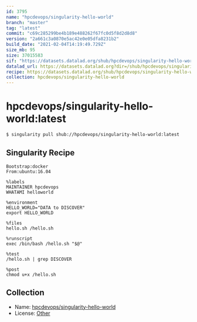 ```yaml
---
id: 3795
name: "hpcdevops/singularity-hello-world"
branch: "master"
tag: "latest"
commit: "c69c285299be4b189e488262f67fc0d5f8d2d8d8"
version: "2a661c3a0870e5ac42e0e05dfa8231b2"
build_date: "2021-02-04T14:19:49.729Z"
size_mb: 95
size: 37015583
sif: "https://datasets.datalad.org/shub/hpcdevops/singularity-hello-world/latest/2021-02-04-c69c2852-2a661c3a/2a661c3a0870e5ac42e0e05dfa8231b2.simg"
datalad_url: https://datasets.datalad.org?dir=/shub/hpcdevops/singularity-hello-world/latest/2021-02-04-c69c2852-2a661c3a/
recipe: https://datasets.datalad.org/shub/hpcdevops/singularity-hello-world/latest/2021-02-04-c69c2852-2a661c3a/Singularity
collection: hpcdevops/singularity-hello-world
---
```


# hpcdevops/singularity-hello-world:latest

```bash
$ singularity pull shub://hpcdevops/singularity-hello-world:latest
```

## Singularity Recipe

```singularity
Bootstrap:docker  
From:ubuntu:16.04

%labels
MAINTAINER hpcdevops
WHATAMI helloworld

%environment
HELLO_WORLD="DATA to DISCOVER"
export HELLO_WORLD

%files
hello.sh /hello.sh

%runscript
exec /bin/bash /hello.sh "$@"

%test
/hello.sh | grep DISCOVER

%post
chmod u+x /hello.sh
```

## Collection

 - Name: [hpcdevops/singularity-hello-world](https://github.com/hpcdevops/singularity-hello-world)
 - License: [Other](None)

